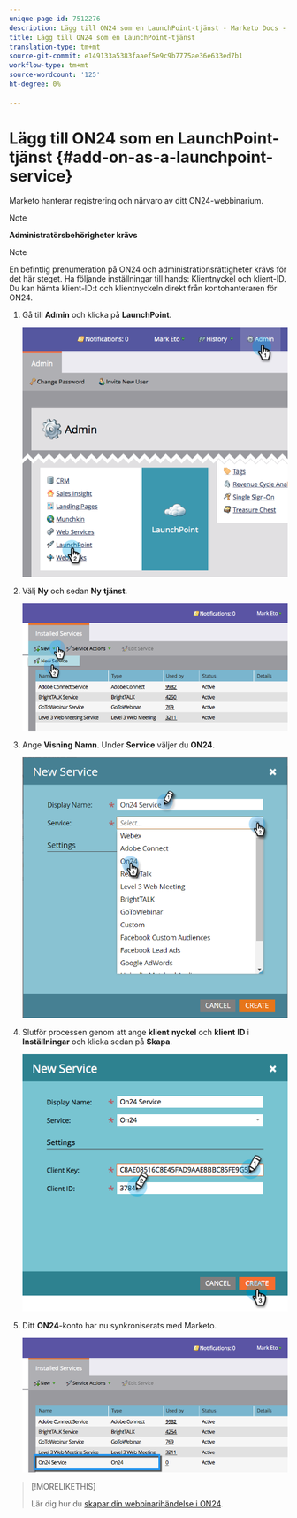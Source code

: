 ```yaml
---
unique-page-id: 7512276
description: Lägg till ON24 som en LaunchPoint-tjänst - Marketo Docs - Produktdokumentation
title: Lägg till ON24 som en LaunchPoint-tjänst
translation-type: tm+mt
source-git-commit: e149133a5383faaef5e9c9b7775ae36e633ed7b1
workflow-type: tm+mt
source-wordcount: '125'
ht-degree: 0%

---
```



# Lägg till ON24 som en LaunchPoint-tjänst {#add-on-as-a-launchpoint-service}

Marketo hanterar registrering och närvaro av ditt ON24-webbinarium.

>[!NOTE]
>
>**Administratörsbehörigheter krävs**

>[!NOTE]
>
>En befintlig prenumeration på ON24 och administrationsrättigheter krävs för det här steget. Ha följande inställningar till hands: Klientnyckel och klient-ID. Du kan hämta klient-ID:t och klientnyckeln direkt från kontohanteraren för ON24.

1. Gå till **Admin** och klicka på **LaunchPoint**.

   ![](assets/image2015-4-23-10-3a15-3a50.png)

1. Välj **Ny** och sedan **Ny** **tjänst**.

   ![](assets/on24-new-service.png)

1. Ange **Visning** **Namn**. Under **Service** väljer du **ON24**.

   ![](assets/new-service-on24.png)

1. Slutför processen genom att ange **klient** **nyckel** och **klient** **ID** i **Inställningar** och klicka sedan på **Skapa**.

   ![](assets/image2015-4-24-18-3a48-3a29.png)

1. Ditt **ON24**-konto har nu synkroniserats med Marketo.

   ![](assets/on24.png)

>[!MORELIKETHIS]
>
>Lär dig hur du [skapar din webbinarihändelse i ON24](../../../product-docs/demand-generation/events/create-an-event/create-an-event-with-the-marketo-on24-adapter/create-your-webinar-event-in-on24.md).

